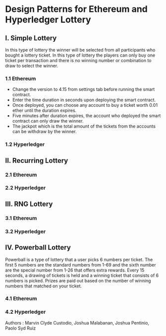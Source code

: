 # Design Patterns for Ethereum and Hyperledger Lottery
## I. Simple Lottery
In this type of lottery the winner will be selected from all participants who bought a lottery ticket. In this type of lottery the players can only buy one ticket per transaction and there is no winning number or combination to draw to select the winner. 
### 1.1 Ethereum
 * Change the version to 4.15 from settings tab before running the smart contract.
 * Enter the time duration in seconds upon deploying the smart contract.
 * Once deployed, you can choose any account to buy a ticket worth 0.01 ether until the duration expires.
 * Five minutes after duration expires, the account who deployed the smart contract can only draw the winner.
 * The jackpot which is the total amount of the tickets from the accounts can be withdraw by the winner.
### 1.2 Hyperledger
## II. Recurring Lottery
### 2.1 Ethereum
### 2.2 Hyperledger
## III. RNG Lottery
### 3.1 Ethereum
### 3.2 Hyperledger
## IV. Powerball Lottery
Powerball is a type of lottery that a user picks 6 numbers per ticket. The first 5 numbers are the standard numbers from 1-69 and the sixth number are the special number from 1-26 that offers extra rewards. Every 15 seconds, a drawing of tickets is held and a winning ticket that consists of 6 numbers is picked. Prizes are paid out based on the number of winning numbers that matched on your ticket. 
### 4.1 Ethereum
### 4.2 Hyperledger
Authors : Marvin Clyde Custodio, Joshua Malabanan, Joshua Pentinio, Paolo Syd Ruiz
